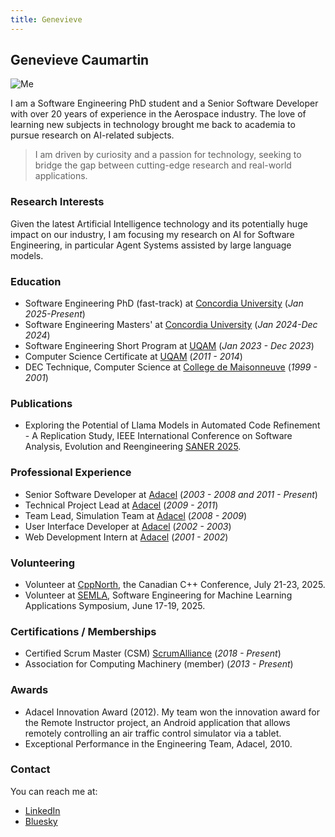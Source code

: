 ```yaml
---
title: Genevieve
---
```


## Genevieve Caumartin

<div style={{ display: 'flex', alignItems: 'flex-start', flexWrap: 'wrap' }}>
  <img src={require('../../../static/img/genevieve-caumartin.jpg').default} alt="Me" style={{ width: '150px', marginRight: '20px', marginBottom: '20px' }} />
  <div style={{ flex: 1, textAlign: 'left' }}>
    <p>I am a Software Engineering PhD student and a Senior Software Developer with over 20 years of experience in the Aerospace industry. The love of learning new subjects in technology brought me back to academia to pursue research on AI-related subjects.</p>
    <blockquote>
      I am driven by curiosity and a passion for technology, seeking to bridge the gap between cutting-edge research and real-world applications.
    </blockquote>
  </div>
</div>

### Research Interests
Given the latest Artificial Intelligence technology and its potentially huge impact on our industry, I am focusing my research on AI for Software Engineering, in particular Agent Systems assisted by large language models.

### Education
- Software Engineering PhD (fast-track) at [Concordia University](https://www.concordia.ca/) (<em>Jan 2025-Present</em>)
- Software Engineering Masters' at [Concordia University](https://www.concordia.ca/) (<em>Jan 2024-Dec 2024</em>)
- Software Engineering Short Program at [UQAM](https://uqam.ca/) (<em>Jan 2023 - Dec 2023</em>)
- Computer Science Certificate at [UQAM](https://uqam.ca/) (<em>2011 - 2014</em>)
- DEC Technique, Computer Science at [College de Maisonneuve](https://www.cmaisonneuve.qc.ca/) (<em>1999 - 2001</em>)

### Publications
- Exploring the Potential of Llama Models in Automated Code Refinement - A Replication Study, IEEE International Conference on Software Analysis, Evolution and Reengineering [SANER 2025](https://ieeexplore.ieee.org/document/10992366).

### Professional Experience
- Senior Software Developer at [Adacel](https://www.adacel.com/) (<em>2003 - 2008 and 2011 - Present</em>)
- Technical Project Lead at [Adacel](https://www.adacel.com/) (<em>2009 - 2011</em>)
- Team Lead, Simulation Team at [Adacel](https://www.adacel.com/) (<em>2008 - 2009</em>)
- User Interface Developer at [Adacel](https://www.adacel.com/) (<em>2002 - 2003</em>)
- Web Development Intern at [Adacel](https://www.adacel.com/) (<em>2001 - 2002</em>)

### Volunteering
- Volunteer at [CppNorth](https://cppnorth.ca/), the Canadian C++ Conference, July 21-23, 2025.
- Volunteer at [SEMLA](https://semla.polymtl.ca/), Software Engineering for Machine Learning Applications Symposium, June 17-19, 2025.

### Certifications / Memberships
- Certified Scrum Master (CSM) [ScrumAlliance](https://www.scrumalliance.org/) (<em>2018 - Present</em>)
- Association for Computing Machinery (member) (<em>2013 - Present</em>)

### Awards
- Adacel Innovation Award (2012). My team won the innovation award for the Remote Instructor project, an Android application that allows remotely controlling an air traffic control simulator via a tablet.
- Exceptional Performance in the Engineering Team, Adacel, 2010.

### Contact
You can reach me at:
- [LinkedIn](https://www.linkedin.com/in/cbgen/)
- [Bluesky](https://bsky.app/profile/gen-c-b.bsky.social)

